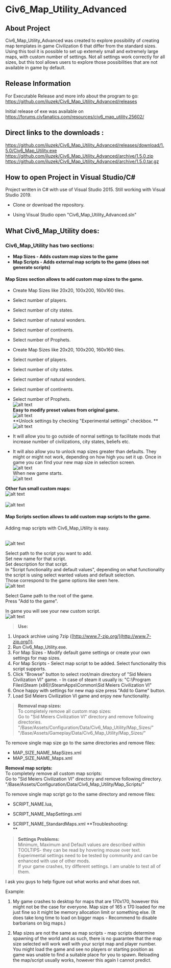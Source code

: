 # Civ6_Map_Utility_Advanced

## About Project
Civ6_Map_Utility_Advanced was created to explore possibility of creating map templates in game Civilization 6 that differ from the standard sizes. Using this tool it is possible to set up extemely small and extremely large maps, with custom number of settings. Not all settings work correctly for all sizes, but this tool allows users to explore those possibilities that are not available in game by default.

## Release Information
For Executable Release and more info about the program to go:
https://github.com/iluzek/Civ6_Map_Utility_Advanced/releases

Initial release of exe was available on https://forums.civfanatics.com/resources/civ6_map_utility.25602/

## Direct links to the downloads :
https://github.com/iluzek/Civ6_Map_Utility_Advanced/releases/download/1.5.0/Civ6_Map_Utility.exe
https://github.com/iluzek/Civ6_Map_Utility_Advanced/archive/1.5.0.zip
https://github.com/iluzek/Civ6_Map_Utility_Advanced/archive/1.5.0.tar.gz


## How to open Project in Visual Studio/C#
Project written in C# with use of Visual Studio 2015. Still working with Visual Studio 2019.

- Clone or download the repository.

- Using Visual Studio open "Civ6_Map_Utility_Advanced.sln"

## What Civ6_Map_Utility does:

### Civ6_Map_Utility has two sections:
- **Map Sizes - Adds custom map sizes to the game**
- **Map Scripts - Adds external map scripts to the game (does not generate scripts)**<br />
#### Map Sizes section allows to add custom map sizes to the game.

- Create Map Sizes like 20x20, 100x200, 160x160 tiles.
- Select number of players.
- Select number of city states.
- Select number of natural wonders.
- Select number of continents.
- Select number of Prophets.

- Create Map Sizes like 20x20, 100x200, 160x160 tiles.
- Select number of players.
- Select number of city states.
- Select number of natural wonders.
- Select number of continents.
- Select number of Prophets.
<br />![alt text](http://i.imgur.com/BtOyDyv.png)<br />
**Easy to modify preset values from original game.**
<br />![alt text](http://i.imgur.com/jByOQUh.png)<br />
**Unlock settings by checking "Experimental settings" checkbox. **
<br />![alt text](http://i.imgur.com/PsoICsA.png)<br />
- It will allow you to go outside of normal settings to facilitate mods that increase number of civilizations, city states, beliefs etc.
- It will also allow you to unlock map sizes greater than defaults. They might or might not work, depending on how high you set it up.
Once in game you can find your new map size in selection screen.
<br />![alt text](http://i.imgur.com/4qqQtqZ.png)<br />
When new game starts.
<br />![alt text](http://i.imgur.com/47OMJil.jpg)<br />

**Other fun small custom maps:**
<br />![alt text](http://i.imgur.com/q0WLlge.jpg)<br />
<br />![alt text](http://i.imgur.com/geeHLQD.jpg)<br />

#### Map Scripts section allows to add custom map scripts to the game.
  
Adding map scripts with Civ6_Map_Utility is easy.

<br />![alt text](http://i.imgur.com/scar8Ee.png)<br />

Select path to the script you want to add.  
Set new name for that script.  
Set description for that script.  
In "Script functionality and default values", depending on what functionality the script is using select wanted values and default selection.  
Those correspond to the game options like seen here.
<br />![alt text](http://i.imgur.com/RxiYhXa.png)<br />

Select Game path to the root of the game.  
Press "Add to the game".  
  
In game you will see your new custom script.
<br />![alt text](http://i.imgur.com/lOwFu51.png)<br />


> **Use:**  

1. Unpack archive using 7zip ([http://www.7-zip.org/](http://www.7-zip.org/)).
2. Run Civ6_Map_Utility.exe.
3. For Map Sizes - Modify default game settings or create your own settings for map sizes.
4. For Map Scripts - Select map script to be added. Select functionality this script supports.
5. Click "Browse" button to select root/main directory of "Sid Meiers Civilization VI" game. - In case of steam it usually is: "C:\Program Files\Steam (x86)\SteamApps\Common\Sid Meiers Civilization VI"
6. Once happy with settings for new map size press "Add to Game" button.
7. Load Sid Meiers Civilization VI game and enjoy new functionality.
  
> **Removal map sizes:**  
To completely remove all custom map sizes:  
Go to "Sid Meiers Civilization VI" directory and remove following directories.  
"/Base/Assets/Configuration/Data/Civ6_Map_Utility/Map_Sizes/"  
"/Base/Assets/Gameplay/Data/Civ6_Map_Utility/Map_Sizes/"  
  
To remove single map size go to the same directories and remove files:  

- MAP_SIZE_NAME_MapSizes.xml
- MAP_SIZE_NAME_Maps.xml
  
**Removal map scripts:**  
To completely remove all custom map scripts:  
Go to "Sid Meiers Civilization VI" directory and remove following directory.  
"/Base/Assets/Configuration/Data/Civ6_Map_Utility/Map_Scripts/"  
  
To remove single map script go to the same directory and remove files:  

- SCRIPT_NAME.lua,
- SCRIPT_NAME_MapSettings.xml  

- SCRIPT_NAME_StandardMaps.xml
**Troubleshooting:  
**  
> **Settings Problems:**  
Minimum, Maximum and Default values are described within TOOLTIPS- they can be read by hovering mouse over text.  
Experimental settings need to be tested by community and can be enhanced with use of other mods.  
If your game crashes, try different settings. I am unable to test all of them.  
  
I ask you guys to help figure out what works and what does not.  
  
Example:  
1. My game crashes to desktop for maps that are 170x170, however this might not be the case for everyone. Map size of 165 x 170 loaded for me just fine so it might be memory allocation limit or something else. (It does take long time to load on bigger maps - Recommend to disable barbarians on big maps.)  
  
2. Map sizes are not the same as map scripts - map scripts determine spawning of the world and as such, there is no guarantee that the map size selected will work well with your script map and player number.  
You might load the game and see no players or starting position as game was unable to find a suitable place for you to spawn. Reloading the map/script usually works, however this again I cannot predict.  
